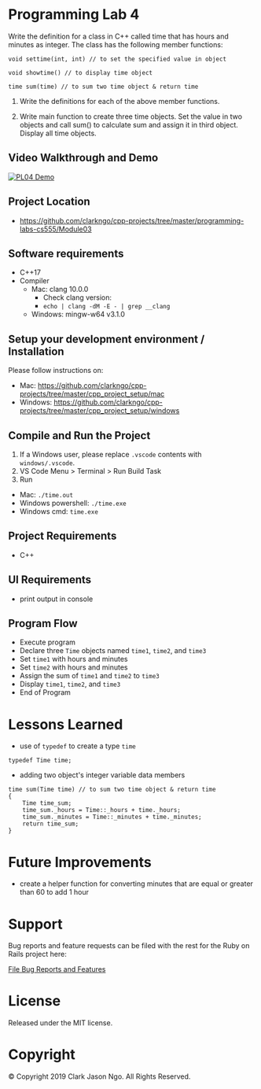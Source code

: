 # Programming Lab 4
Write the definition for a class in C++ called time that has hours and minutes as integer. The class has the following member functions:
```
void settime(int, int) // to set the specified value in object

void showtime() // to display time object

time sum(time) // to sum two time object & return time
```
1. Write the definitions for each of the above member functions.

2. Write main function to create three time objects. Set the value in two objects and call sum() to calculate sum and assign it in third object. Display all time objects.

## Video Walkthrough and Demo
[![PL04 Demo](http://img.youtube.com/vi/VumClstM4AA/0.jpg)](https://www.youtube.com/watch?v=VumClstM4AA "PL04 Demo")

## Project Location
- https://github.com/clarkngo/cpp-projects/tree/master/programming-labs-cs555/Module03

## Software requirements
- C++17
- Compiler
  - Mac: clang 10.0.0
    - Check clang version:
    - `echo | clang -dM -E - | grep __clang`
  - Windows: mingw-w64 v3.1.0

## Setup your development environment / Installation
Please follow instructions on:
- Mac: https://github.com/clarkngo/cpp-projects/tree/master/cpp_project_setup/mac
- Windows: https://github.com/clarkngo/cpp-projects/tree/master/cpp_project_setup/windows

## Compile and Run the Project
1. If a Windows user, please replace `.vscode` contents with `windows/.vscode`.
2. VS Code Menu > Terminal > Run Build Task
3. Run
- Mac: `./time.out`
- Windows powershell: `./time.exe`
- Windows cmd: `time.exe`

## Project Requirements
- C++

## UI Requirements
- print output in console

## Program Flow
- Execute program
- Declare three `Time` objects named `time1`, `time2`, and `time3`
- Set `time1` with hours and minutes
- Set `time2` with hours and minutes
- Assign the sum of `time1` and `time2` to `time3`
- Display `time1`, `time2`, and `time3`
- End of Program

# Lessons Learned
- use of `typedef` to create a type `time`
```
typedef Time time;
```
- adding two object's integer variable data members
```
time sum(Time time) // to sum two time object & return time
{
    Time time_sum;
    time_sum._hours = Time::_hours + time._hours;
    time_sum._minutes = Time::_minutes + time._minutes;
    return time_sum;
}
```
# Future Improvements
- create a helper function for converting minutes that are equal or greater than 60 to add 1 hour

# Support
Bug reports and feature requests can be filed with the rest for the Ruby on Rails project here:

[File Bug Reports and Features](https://github.com/clarkngo/cpp-projects/issues)
# License
Released under the MIT license.

# Copyright
&copy; Copyright 2019 Clark Jason Ngo. All Rights Reserved.
